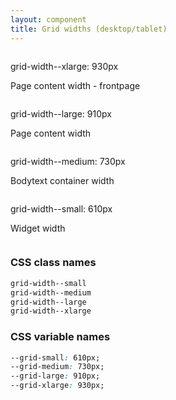 ```yaml
---
layout: component
title: Grid widths (desktop/tablet)
---
```


<div class="grid-width--xlarge text-align--center bg--graa1" style="overflow: hidden">
  <p>grid-width--xlarge: 930px</p>
  <p>Page content width - frontpage</p>
  <div class="grid-width--large vertical-center bg--graa3" style="overflow: hidden">
    <p>grid-width--large: 910px</p>
    <p>Page content width</p>
    <div class="grid-width--medium vertical-center bg--graa4" style="overflow: hidden">
      <p>grid-width--medium: 730px</p>
      <p>Bodytext container width</p>
      <div class="grid-width--small vertical-center bg--graa5" style="overflow: hidden">
        <p>grid-width--small: 610px</p>
        <p>Widget width</p>
      </div>
    </div>
  </div>
</div>

### CSS class names

```css
grid-width--small
grid-width--medium
grid-width--large
grid-width--xlarge
```

### CSS variable names

```css
--grid-small: 610px;
--grid-medium: 730px;
--grid-large: 910px;
--grid-xlarge: 930px;
```
